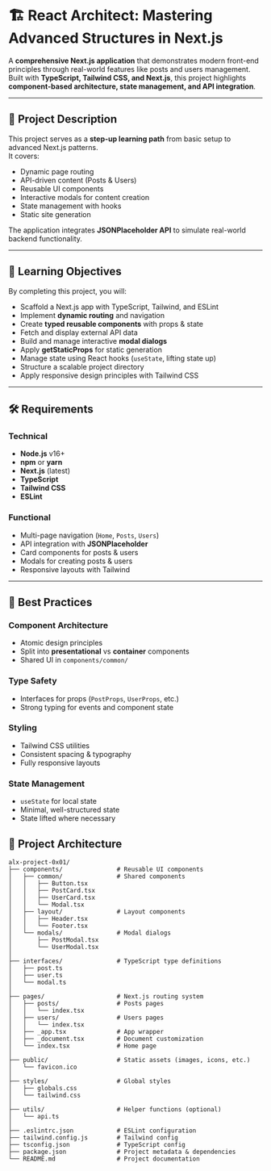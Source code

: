 # 🏗️ React Architect: Mastering Advanced Structures in Next.js

A **comprehensive Next.js application** that demonstrates modern front-end principles through real-world features like posts and users management.  
Built with **TypeScript, Tailwind CSS, and Next.js**, this project highlights **component-based architecture, state management, and API integration**.

---

## 📖 Project Description

This project serves as a **step-up learning path** from basic setup to advanced Next.js patterns.  
It covers:

- Dynamic page routing
- API-driven content (Posts & Users)
- Reusable UI components
- Interactive modals for content creation
- State management with hooks
- Static site generation

The application integrates **JSONPlaceholder API** to simulate real-world backend functionality.

---

## 🎯 Learning Objectives

By completing this project, you will:

- Scaffold a Next.js app with TypeScript, Tailwind, and ESLint
- Implement **dynamic routing** and navigation
- Create **typed reusable components** with props & state
- Fetch and display external API data
- Build and manage interactive **modal dialogs**
- Apply **getStaticProps** for static generation
- Manage state using React hooks (`useState`, lifting state up)
- Structure a scalable project directory
- Apply responsive design principles with Tailwind CSS

---

## 🛠 Requirements

### Technical

- **Node.js** v16+
- **npm** or **yarn**
- **Next.js** (latest)
- **TypeScript**
- **Tailwind CSS**
- **ESLint**

### Functional

- Multi-page navigation (`Home`, `Posts`, `Users`)
- API integration with **JSONPlaceholder**
- Card components for posts & users
- Modals for creating posts & users
- Responsive layouts with Tailwind

---

## 📂 Best Practices

### Component Architecture

- Atomic design principles
- Split into **presentational** vs **container** components
- Shared UI in `components/common/`

### Type Safety

- Interfaces for props (`PostProps`, `UserProps`, etc.)
- Strong typing for events and component state

### Styling

- Tailwind CSS utilities
- Consistent spacing & typography
- Fully responsive layouts

### State Management

- `useState` for local state
- Minimal, well-structured state
- State lifted where necessary

## 📂 Project Architecture

```plaintext
alx-project-0x01/
├── components/               # Reusable UI components
│   ├── common/               # Shared components
│   │   ├── Button.tsx
│   │   ├── PostCard.tsx
│   │   ├── UserCard.tsx
│   │   └── Modal.tsx
│   ├── layout/               # Layout components
│   │   ├── Header.tsx
│   │   └── Footer.tsx
│   └── modals/               # Modal dialogs
│       ├── PostModal.tsx
│       └── UserModal.tsx
│
├── interfaces/               # TypeScript type definitions
│   ├── post.ts
│   ├── user.ts
│   └── modal.ts
│
├── pages/                    # Next.js routing system
│   ├── posts/                # Posts pages
│   │   └── index.tsx
│   ├── users/                # Users pages
│   │   └── index.tsx
│   ├── _app.tsx              # App wrapper
│   ├── _document.tsx         # Document customization
│   └── index.tsx             # Home page
│
├── public/                   # Static assets (images, icons, etc.)
│   └── favicon.ico
│
├── styles/                   # Global styles
│   ├── globals.css
│   └── tailwind.css
│
├── utils/                    # Helper functions (optional)
│   └── api.ts
│
├── .eslintrc.json            # ESLint configuration
├── tailwind.config.js        # Tailwind config
├── tsconfig.json             # TypeScript config
├── package.json              # Project metadata & dependencies
└── README.md                 # Project documentation
```

